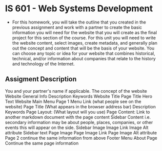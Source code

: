 # IS 601 - Web Systems Development
+ For this homework, you will take the outline that you created in the previous assignment and work with a partner to create the basic information you will need for the website that you will create as the final project for this section of the course.  For this unit you will need to write the website content, select images, create metadata, and generally plan out the concept and content that will be the basis of your website. You can choose any topic or idea for your website that combines historical, technical, and/or information about companies that relate to the history and technology of the Internet.
## Assigment Description
You and your partner's name if applicable.
The concept of the website
Website General Info
Description
Keywords
Website Title
Page Title
Hero Text
Website Main Menu
Page 1
Menu Link (what people see on the website)
Page Title (What appears in the browser address bar)
Description
Keywords
Page Layout: (What layout will you use)
Page Content: Link to another markdown document with the page content
Sidebar Content i.e. secondary information may be about people, places, companies, or other events this will appear on the side.
Sidebar Image
Image Link
Image Alt attribute
Sidebar text
Page Image
Page Image Link
Page Image Alt attribute
Page 2
continue the same information from above
Footer Menu
About Page
Continue the same page information
